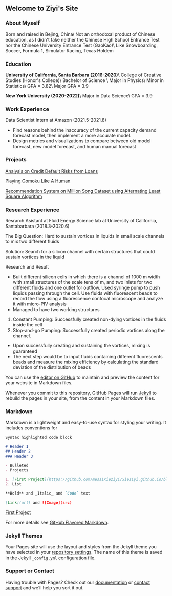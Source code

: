 ## Welcome to Ziyi's Site

### About Myself

Born and raised in Bejing, China\\
Not an orthodoxal product of Chinese education, as I didn't take neither the Chinese High School Entrance Test nor the Chinese University Entrance Test (GaoKao)\\
Like Snowboarding, Soccer, Formula 1, Simulator Racing, Texas Holdem 

### Education

**University of California, Santa Barbara (2016-2020)**\\
College of Creative Studies (Honor's College)\\
Bachelor of Science \\
Major in Physics\\
Minor in Statistics\\
GPA = 3.82\\
Major GPA = 3.9

**New York University (2020-2022)**\\
Major in Data Science\\
GPA = 3.9

### Work Experience

Data Scientist Intern at Amazon (2021.5-2021.8)
- Find reasons behind the inaccuracy of the current capacity demand forecast model, then implement a more accurate model.
- Design metrics and visualizations to compare between old model forecast, new model forecast, and human manual forecast

### Projects

[Analysis on Credit Default Risks from Loans](https://github.com/messixieziyi/xieziyi.github.io/blob/main/Analysis%20on%20Credit%20Default%20Risks%20from%20Loans%20.pdf)

[Playing Gomoku Like A Human](https://github.com/messixieziyi/xieziyi.github.io/blob/main/Playing%20Gomoku%20Like%20A%20Human.pdf)

[Recommendation System on Million Song Dataset using Alternating Least Square Algorithm](https://github.com/messixieziyi/xieziyi.github.io/blob/main/Recommendation%20System%20on%20Million%20Song%20Dataset%20using%20Alternating%20Least%20Square%20Algorithm.pdf)

### Research Experience

Resrarch Asistant at Fluid Energy Science lab at University of California, Santabarbara (2018.3-2020.6)

The Big Question: Hard to sustain vortices in liquids in small scale channels to mix two
different fluids

Solution: Search for a silicon channel with certain structures that could sustain vortices in the
liquid

Research and Result
- Built different silicon cells in which there is a channel of 1000 m width with small
structures of the scale tens of m, and two inlets for two different fluids and one outlet for
outflow. Used syringe pump to push liquids passing through the cell. Use fluids with
fluorescent beads to record the flow using a fluorescence confocal microscope and analyze
it with micro-PIV analysis
- Managed to have two working structures
1. Constant Pumping: Successfully created non-dying vortices in the fluids inside the
cell
2. Stop-and-go Pumping: Successfully created periodic vortices along the channel.
- Upon successfully creating and sustaining the vortices, mixing is guaranteed
- The next step would be to input fluids containing different fluorescents beads and measure
the mixing efficiency by calculating the standard deviation of the distribution of beads


You can use the [editor on GitHub](https://github.com/messixieziyi/website/edit/gh-pages/index.md) to maintain and preview the content for your website in Markdown files.

Whenever you commit to this repository, GitHub Pages will run [Jekyll](https://jekyllrb.com/) to rebuild the pages in your site, from the content in your Markdown files.

### Markdown

Markdown is a lightweight and easy-to-use syntax for styling your writing. It includes conventions for

```markdown
Syntax highlighted code block

# Header 1
## Header 2
### Header 3

- Bulleted
- Projects

1. [First Project](https://github.com/messixieziyi/xieziyi.github.io/blob/main/Analysis%20on%20Credit%20Default%20Risks%20from%20Loans%20.pdf)
2. List

**Bold** and _Italic_ and `Code` text

[Link](url) and ![Image](src)
```

[First Project](https://github.com/messixieziyi/xieziyi.github.io/blob/main/Analysis%20on%20Credit%20Default%20Risks%20from%20Loans%20.pdf)

For more details see [GitHub Flavored Markdown](https://guides.github.com/features/mastering-markdown/).

### Jekyll Themes

Your Pages site will use the layout and styles from the Jekyll theme you have selected in your [repository settings](https://github.com/messixieziyi/website/settings/pages). The name of this theme is saved in the Jekyll `_config.yml` configuration file.

### Support or Contact

Having trouble with Pages? Check out our [documentation](https://docs.github.com/categories/github-pages-basics/) or [contact support](https://support.github.com/contact) and we’ll help you sort it out.
